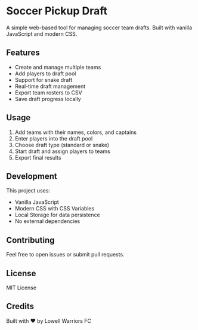 # Soccer Pickup Draft

A simple web-based tool for managing soccer team drafts. Built with vanilla JavaScript and modern CSS.

## Features
- Create and manage multiple teams
- Add players to draft pool
- Support for snake draft
- Real-time draft management
- Export team rosters to CSV
- Save draft progress locally

## Usage
1. Add teams with their names, colors, and captains
2. Enter players into the draft pool
3. Choose draft type (standard or snake)
4. Start draft and assign players to teams
5. Export final results

## Development
This project uses:
- Vanilla JavaScript
- Modern CSS with CSS Variables
- Local Storage for data persistence
- No external dependencies

## Contributing
Feel free to open issues or submit pull requests.

## License
MIT License

## Credits
Built with ❤️ by Lowell Warriors FC 